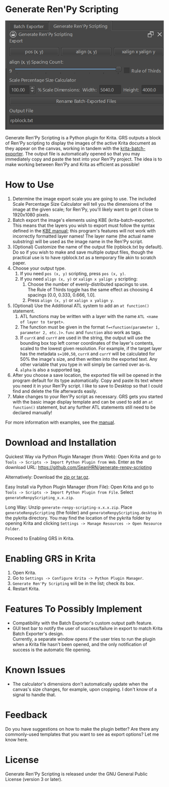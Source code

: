 # Generate Ren'Py Scripting

![README Image](./images/plugin.png)

Generate Ren'Py Scripting is a Python plugin for Krita. GRS outputs a block of Ren'Py scripting to display the images of the active Krita document as they appear on the canvas, working in tandem with the [krita-batch-exporter](https://github.com/GDQuest/krita-batch-exporter). The output file is automatically opened so that you may immediately copy and paste the text into your Ren'Py project. The idea is to make working between Ren'Py and Krita as efficient as possible!

# How to Use

 1. Determine the image export scale you are going to use. The included Scale Percentage Size Calculator will tell you the dimensions of the image at the given scale; for Ren'Py, you'll likely want to get it close to 1920x1080 pixels.
 2. Batch export the image's elements using KBE (krita-batch-exporter). This means that the layers you wish to export must follow the syntax defined in the [KBE manual](https://github.com/GDquest/krita-batch-exporter/blob/master/batch_exporter/Manual.md); this program's features will not work with incorrectly formatted layer names! The layer name (the actual name substring) will be used as the image name in the Ren'Py script.
 3. (Optional) Customize the name of the output file (rpblock.txt by default). Do so if you wish to make and save multiple output files, though the practical use is to have rpblock.txt as a temporary file akin to scratch paper.
 4. Choose your output type.
	1. If you need `pos (x, y)` scripting, press `pos (x, y)`.
    2. If you need `align (x, y)` or `xalign x yalign y` scripting:
       1. Choose the number of evenly-distributed spacings to use. <br>The Rule of Thirds toggle has the same effect as choosing 4 spacings [0.0, 0.333, 0.666, 1.0].
       2. Press `align (x, y)` or `xalign x yalign y`.
 5. (Optional) Use the Additional ATL system to add an `at function()` statement.
	 1. ATL functions may be written with a layer with the name `ATL <name of layer to target>`.
	 2. The function must be given in the format `f=<function(parameter 1, parameter 2, etc.)>`. `func` and `function` also work as tags.
	 3. If `currX` and `currY` are used in the string, the output will use the bounding box top left corner coordinates of the layer's contents, scaled to the lowest given resolution. For example, if the target layer has the metadata `s=100,50`, `currX` and `currY` will be calculated for 50% the image's size, and then written into the exported text. Any other variable that you type in will simply be carried over as-is.
	 4. `alpha` is also a supported tag.
 6. After you choose a save location, the exported file will be opened in the program default for its type automatically. Copy and paste its text where you need it in your Ren'Py script. I like to save to Desktop so that I could find and delete the file afterwards easily.
 7. Make changes to your Ren'Py script as necessary. GRS gets you started with the basic image display template and can be used to add an `at function()` statement, but any further ATL statements still need to be declared manually!

For more information with examples, see the [manual](https://github.com/SeanHRN/generate-renpy-scripting/blob/master/manual.md).

# Download and Installation
Quickest Way via Python Plugin Manager (from Web):
Open Krita and go to `Tools -> Scripts -> Import Python Plugin from Web`.
Enter as the download URL: https://github.com/SeanHRN/generate-renpy-scripting

Alternatively:
Download the [zip or tar.gz](https://github.com/SeanHRN/generate-renpy-scripting/releases).

Easy Install via Python Plugin Manager (from File):
Open Krita and go to `Tools -> Scripts -> Import Python Plugin from File`. Select `generateRenpyScripting_x.x.zip`.

Long Way:
Unzip `generate-renpy-scripting-x.x.x.zip`. Place `generateRenpyScripting` (the folder) and `generateRenpyScripting.desktop` in the pykrita directory.
You may find the location of the pykrita folder by opening Krita and clicking
 `Settings -> Manage Resources -> Open Resource Folder`.

Proceed to Enabling GRS in Krita.

# Enabling GRS in Krita
1. Open Krita.
2. Go to `Settings -> Configure Krita -> Python Plugin Manager`.
3. `Generate Ren'Py Scripting` will be in the list; check its box.
4.  Restart Krita.

# Features To Possibly Implement
  - Compatibility with the Batch Exporter's custom output path feature.
  - GUI text bar to notify the user of success/failure in export to match Krita Batch Exporter's design.<br> Currently, a separate window opens if the user tries to run the plugin when a Krita file hasn't been opened, and the only notification of success is the automatic file opening.

# Known Issues
 - The calculator's dimensions don't automatically update when the canvas's size changes,
 for example, upon cropping. I don't know of a signal to handle that.

# Feedback
Do you have suggestions on how to make the plugin better? Are there any commonly-used templates that you want to see as export options? Let me know here.

# License
Generate Ren'Py Scripting is released under the GNU General Public License (version 3 or later).
